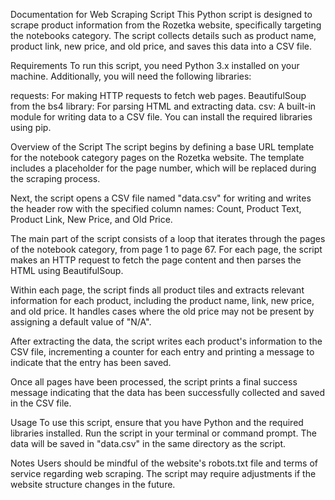 Documentation for Web Scraping Script
This Python script is designed to scrape product information from the Rozetka website, specifically targeting the notebooks category. The script collects details such as product name, product link, new price, and old price, and saves this data into a CSV file.

Requirements
To run this script, you need Python 3.x installed on your machine. Additionally, you will need the following libraries:

requests: For making HTTP requests to fetch web pages.
BeautifulSoup from the bs4 library: For parsing HTML and extracting data.
csv: A built-in module for writing data to a CSV file.
You can install the required libraries using pip.

Overview of the Script
The script begins by defining a base URL template for the notebook category pages on the Rozetka website. The template includes a placeholder for the page number, which will be replaced during the scraping process.

Next, the script opens a CSV file named "data.csv" for writing and writes the header row with the specified column names: Count, Product Text, Product Link, New Price, and Old Price.

The main part of the script consists of a loop that iterates through the pages of the notebook category, from page 1 to page 67. For each page, the script makes an HTTP request to fetch the page content and then parses the HTML using BeautifulSoup.

Within each page, the script finds all product tiles and extracts relevant information for each product, including the product name, link, new price, and old price. It handles cases where the old price may not be present by assigning a default value of "N/A".

After extracting the data, the script writes each product's information to the CSV file, incrementing a counter for each entry and printing a message to indicate that the entry has been saved.

Once all pages have been processed, the script prints a final success message indicating that the data has been successfully collected and saved in the CSV file.

Usage
To use this script, ensure that you have Python and the required libraries installed. Run the script in your terminal or command prompt. The data will be saved in "data.csv" in the same directory as the script.

Notes
Users should be mindful of the website's robots.txt file and terms of service regarding web scraping. The script may require adjustments if the website structure changes in the future.
